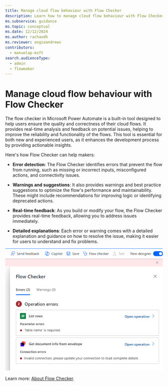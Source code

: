 ```yaml
---
title: Manage cloud flow behaviour with Flow Checker
description: Learn how to manage cloud flow behaviour with Flow Checker
ms.subservice: guidance
ms.topic: conceptual
ms.date: 12/12/2024
ms.author: rachaudh
ms.reviewer: angieandrews
contributors: 
  - manuelap-msft
search.audienceType: 
  - admin
  - flowmaker
---
```


# Manage cloud flow behaviour with Flow Checker

The flow checker in Microsoft Power Automate is a built-in tool designed to help users ensure the quality and correctness of their cloud flows. It provides real-time analysis and feedback on potential issues, helping to improve the reliability and functionality of the flows. This tool is essential for both new and experienced users, as it enhances the development process by providing actionable insights.

Here's how Flow Checker can help makers:

- **Error detection**: The Flow Checker identifies errors that prevent the flow from running, such as missing or incorrect inputs, misconfigured actions, and connectivity issues.

- **Warnings and suggestions**: It also provides warnings and best practice suggestions to optimize the flow's performance and maintainability. These might include recommendations for improving logic or identifying deprecated actions.

- **Real-time feedback**: As you build or modify your flow, the Flow Checker provides real-time feedback, allowing you to address issues immediately.

- **Detailed explanations**: Each error or warning comes with a detailed explanation and guidance on how to resolve the issue, making it easier for users to understand and fix problems.

![A screenshot of a Flow Checker result displaying two errors](media/image47.png)

Learn more: [About Flow Checker](/power-automate/error-checker).